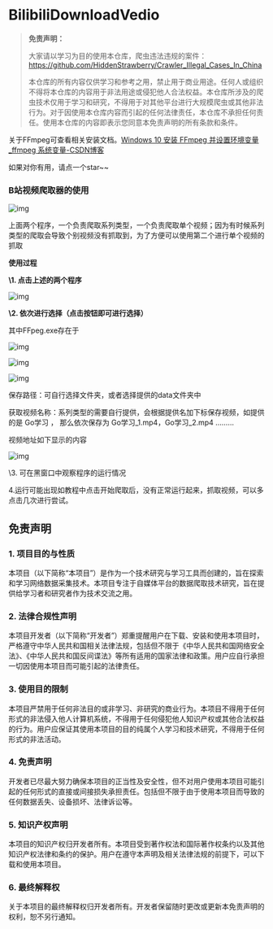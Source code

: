 # BilibiliDownloadVedio
> **免责声明：**
>
> 大家请以学习为目的使用本仓库，爬虫违法违规的案件：https://github.com/HiddenStrawberry/Crawler_Illegal_Cases_In_China
>
> 本仓库的所有内容仅供学习和参考之用，禁止用于商业用途。任何人或组织不得将本仓库的内容用于非法用途或侵犯他人合法权益。本仓库所涉及的爬虫技术仅用于学习和研究，不得用于对其他平台进行大规模爬虫或其他非法行为。对于因使用本仓库内容而引起的任何法律责任，本仓库不承担任何责任。使用本仓库的内容即表示您同意本免责声明的所有条款和条件。

关于FFmpeg可查看相关安装文档。[Windows 10 安装 FFmpeg 并设置环境变量_ffmpeg 系统变量-CSDN博客](https://blog.csdn.net/Chanssl/article/details/83050959)

如果对你有用，请点一个star~~

### B站视频爬取器的使用

![img](https://rosyrain.oss-cn-hangzhou.aliyuncs.com/img2/202403311450280.jpg)

上面两个程序，一个负责爬取系列类型，一个负责爬取单个视频；因为有时候系列类型的爬取会导致个别视频没有抓取到，为了方便可以使用第二个进行单个视频的抓取

 

**使用过程**

**\1.  点击上述的两个程序**

![img](https://rosyrain.oss-cn-hangzhou.aliyuncs.com/img2/202403311450282.jpg)

 

**\2.  依次进行选择（点击按钮即可进行选择）**

其中FFpeg.exe存在于

![img](https://rosyrain.oss-cn-hangzhou.aliyuncs.com/img2/202403311450283.jpg)

![img](https://rosyrain.oss-cn-hangzhou.aliyuncs.com/img2/202403311450288.jpg)

![img](https://rosyrain.oss-cn-hangzhou.aliyuncs.com/img2/202403311450290.jpg)

 

 保存路径：可自行选择文件夹，或者选择提供的data文件夹中

 获取视频名称：系列类型的需要自行提供，会根据提供名加下标保存视频，如提供的是 Go学习 ， 那么依次保存为 Go学习_1.mp4，Go学习_2.mp4 ………

 

 

视频地址如下显示的内容

![img](https://rosyrain.oss-cn-hangzhou.aliyuncs.com/img2/202403311450296.jpg)

\3.  可在黑窗口中观察程序的运行情况

 

4.运行可能出现如教程中点击开始爬取后，没有正常运行起来，抓取视频，可以多点击几次进行尝试。





## 免责声明

### 1. 项目目的与性质

本项目（以下简称“本项目”）是作为一个技术研究与学习工具而创建的，旨在探索和学习网络数据采集技术。本项目专注于自媒体平台的数据爬取技术研究，旨在提供给学习者和研究者作为技术交流之用。

### 2. 法律合规性声明

本项目开发者（以下简称“开发者”）郑重提醒用户在下载、安装和使用本项目时，严格遵守中华人民共和国相关法律法规，包括但不限于《中华人民共和国网络安全法》、《中华人民共和国反间谍法》等所有适用的国家法律和政策。用户应自行承担一切因使用本项目而可能引起的法律责任。

### 3. 使用目的限制

本项目严禁用于任何非法目的或非学习、非研究的商业行为。本项目不得用于任何形式的非法侵入他人计算机系统，不得用于任何侵犯他人知识产权或其他合法权益的行为。用户应保证其使用本项目的目的纯属个人学习和技术研究，不得用于任何形式的非法活动。

### 4. 免责声明

开发者已尽最大努力确保本项目的正当性及安全性，但不对用户使用本项目可能引起的任何形式的直接或间接损失承担责任。包括但不限于由于使用本项目而导致的任何数据丢失、设备损坏、法律诉讼等。

### 5. 知识产权声明

本项目的知识产权归开发者所有。本项目受到著作权法和国际著作权条约以及其他知识产权法律和条约的保护。用户在遵守本声明及相关法律法规的前提下，可以下载和使用本项目。

### 6. 最终解释权

关于本项目的最终解释权归开发者所有。开发者保留随时更改或更新本免责声明的权利，恕不另行通知。
